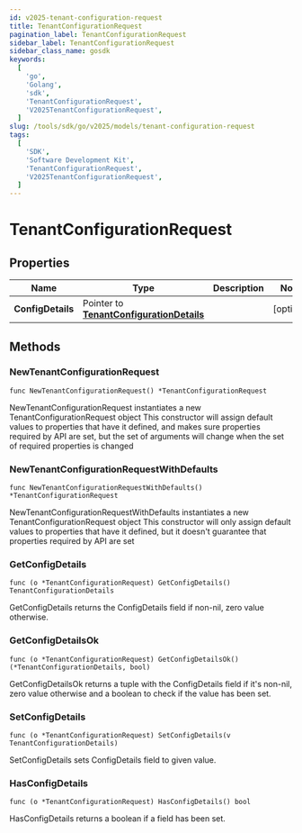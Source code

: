 ```yaml
---
id: v2025-tenant-configuration-request
title: TenantConfigurationRequest
pagination_label: TenantConfigurationRequest
sidebar_label: TenantConfigurationRequest
sidebar_class_name: gosdk
keywords:
  [
    'go',
    'Golang',
    'sdk',
    'TenantConfigurationRequest',
    'V2025TenantConfigurationRequest',
  ]
slug: /tools/sdk/go/v2025/models/tenant-configuration-request
tags:
  [
    'SDK',
    'Software Development Kit',
    'TenantConfigurationRequest',
    'V2025TenantConfigurationRequest',
  ]
---
```


# TenantConfigurationRequest

## Properties

| Name | Type | Description | Notes |
| --- | --- | --- | --- |
| **ConfigDetails** | Pointer to [**TenantConfigurationDetails**](tenant-configuration-details) |  | [optional] |

## Methods

### NewTenantConfigurationRequest

`func NewTenantConfigurationRequest() *TenantConfigurationRequest`

NewTenantConfigurationRequest instantiates a new TenantConfigurationRequest object This constructor will assign default values to properties that have it defined, and makes sure properties required by API are set, but the set of arguments will change when the set of required properties is changed

### NewTenantConfigurationRequestWithDefaults

`func NewTenantConfigurationRequestWithDefaults() *TenantConfigurationRequest`

NewTenantConfigurationRequestWithDefaults instantiates a new TenantConfigurationRequest object This constructor will only assign default values to properties that have it defined, but it doesn't guarantee that properties required by API are set

### GetConfigDetails

`func (o *TenantConfigurationRequest) GetConfigDetails() TenantConfigurationDetails`

GetConfigDetails returns the ConfigDetails field if non-nil, zero value otherwise.

### GetConfigDetailsOk

`func (o *TenantConfigurationRequest) GetConfigDetailsOk() (*TenantConfigurationDetails, bool)`

GetConfigDetailsOk returns a tuple with the ConfigDetails field if it's non-nil, zero value otherwise and a boolean to check if the value has been set.

### SetConfigDetails

`func (o *TenantConfigurationRequest) SetConfigDetails(v TenantConfigurationDetails)`

SetConfigDetails sets ConfigDetails field to given value.

### HasConfigDetails

`func (o *TenantConfigurationRequest) HasConfigDetails() bool`

HasConfigDetails returns a boolean if a field has been set.
